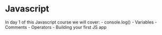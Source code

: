 # Javascript
In day 1 of this Javascript course we will cover:   - console.log()  - Variables  - Comments  - Operators   - Building your first JS app
